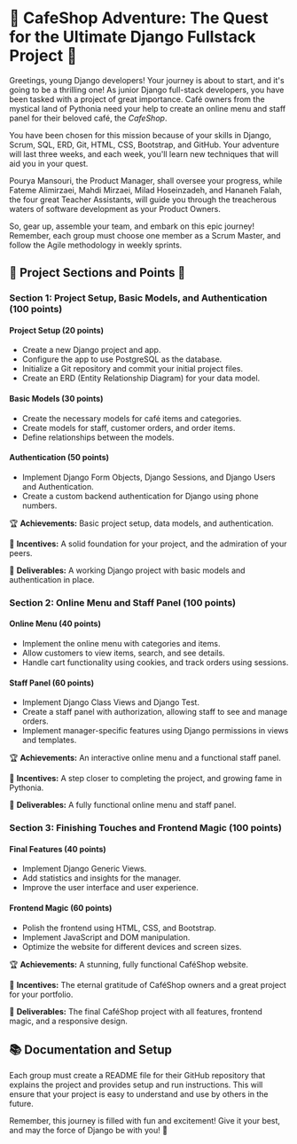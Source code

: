 # 🌟 CafeShop Adventure: The Quest for the Ultimate Django Fullstack Project 🌟

Greetings, young Django developers! Your journey is about to start, and it's going to be a thrilling one! As junior Django full-stack developers, you have been tasked with a project of great importance. Café owners from the mystical land of Pythonia need your help to create an online menu and staff panel for their beloved café, the _CafeShop_.

You have been chosen for this mission because of your skills in Django, Scrum, SQL, ERD, Git, HTML, CSS, Bootstrap, and GitHub. Your adventure will last three weeks, and each week, you'll learn new techniques that will aid you in your quest.

Pourya Mansouri, the  Product Manager, shall oversee your progress, while Fateme Alimirzaei, Mahdi Mirzaei, Milad Hoseinzadeh, and Hananeh Falah, the four great Teacher Assistants, will guide you through the treacherous waters of software development as your Product Owners.

So, gear up, assemble your team, and embark on this epic journey! Remember, each group must choose one member as a Scrum Master, and follow the Agile methodology in weekly sprints.

## 🌈 Project Sections and Points 🎯

### Section 1: Project Setup, Basic Models, and Authentication (100 points)

#### Project Setup (20 points)

- Create a new Django project and app.
- Configure the app to use PostgreSQL as the database.
- Initialize a Git repository and commit your initial project files.
- Create an ERD (Entity Relationship Diagram) for your data model.

#### Basic Models (30 points)

- Create the necessary models for café items and categories.
- Create models for staff, customer orders, and order items.
- Define relationships between the models.

#### Authentication (50 points)

- Implement Django Form Objects, Django Sessions, and Django Users and Authentication.
- Create a custom backend authentication for Django using phone numbers.

🏆 **Achievements:** Basic project setup, data models, and authentication.

🎁 **Incentives:** A solid foundation for your project, and the admiration of your peers.

🚀 **Deliverables:** A working Django project with basic models and authentication in place.

### Section 2: Online Menu and Staff Panel (100 points)

#### Online Menu (40 points)

- Implement the online menu with categories and items.
- Allow customers to view items, search, and see details.
- Handle cart functionality using cookies, and track orders using sessions.

#### Staff Panel (60 points)

- Implement Django Class Views and Django Test.
- Create a staff panel with authorization, allowing staff to see and manage orders.
- Implement manager-specific features using Django permissions in views and templates.

🏆 **Achievements:** An interactive online menu and a functional staff panel.

🎁 **Incentives:** A step closer to completing the project, and growing fame in Pythonia.

🚀 **Deliverables:** A fully functional online menu and staff panel.

### Section 3: Finishing Touches and Frontend Magic (100 points)

#### Final Features (40 points)

- Implement Django Generic Views.
- Add statistics and insights for the manager.
- Improve the user interface and user experience.

#### Frontend Magic (60 points)

- Polish the frontend using HTML, CSS, and Bootstrap.
- Implement JavaScript and DOM manipulation.
- Optimize the website for different devices and screen sizes.

🏆 **Achievements:** A stunning, fully functional CaféShop website.

🎁 **Incentives:** The eternal gratitude of CaféShop owners and a great project for your portfolio.

🚀 **Deliverables:** The final CaféShop project with all features, frontend magic, and a responsive design.

## 📚 Documentation and Setup

Each group must create a README file for their GitHub repository that explains the project and provides setup and run instructions. This will ensure that your project is easy to understand and use by others in the future.

Remember, this journey is filled with fun and excitement! Give it your best, and may the force of Django be with you! 🚀
